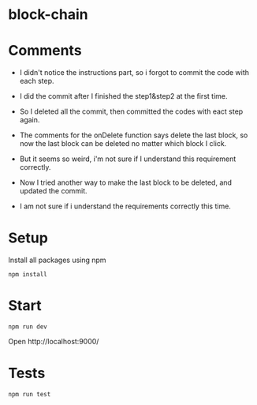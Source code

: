 # block-chain

# Comments
 * I didn't notice the instructions part, so i forgot to commit the code with each step. 
 * I did the commit after I finished the step1&step2 at the first time.
 * So I deleted all the commit, then committed the codes with eact step again.
 * The comments for the onDelete function says delete the last block, so now the last block can be deleted no matter which block I click.
 * But it seems so weird, i'm not sure if I understand this requirement correctly.

 * Now I tried another way to make the last block to be deleted, and updated the commit.
 * I am not sure if i understand the requirements correctly this time. 

 
# Setup
Install all packages using npm
```
npm install
```

# Start
```
npm run dev
```
Open http://localhost:9000/

# Tests
```
npm run test
```



